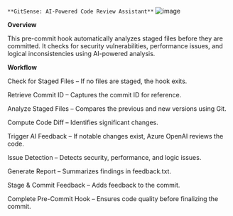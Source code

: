 `**GitSense: AI-Powered Code Review Assistant**`   ![image](https://github.com/user-attachments/assets/7dd8186e-ab12-4d49-ba25-196c87176363)

**Overview**

This pre-commit hook automatically analyzes staged files before they are committed. It checks for security vulnerabilities, performance issues, and logical inconsistencies using AI-powered analysis.

**Workflow**

Check for Staged Files – If no files are staged, the hook exits.

Retrieve Commit ID – Captures the commit ID for reference.

Analyze Staged Files – Compares the previous and new versions using Git.

Compute Code Diff – Identifies significant changes.

Trigger AI Feedback – If notable changes exist, Azure OpenAI reviews the code.

Issue Detection – Detects security, performance, and logic issues.

Generate Report – Summarizes findings in feedback.txt.

Stage & Commit Feedback – Adds feedback to the commit.

Complete Pre-Commit Hook – Ensures code quality before finalizing the commit.
